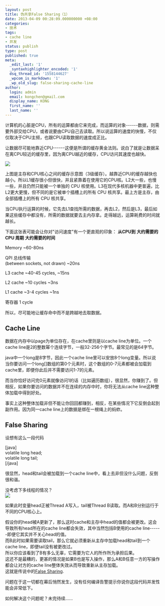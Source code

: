 ```yaml
---
layout: post
title: 伪共享False Sharing（1）
date: 2013-04-09 00:28:09.000000000 +08:00
categories:
- 技术
tags:
- cache line
- 并发
status: publish
type: post
published: true
meta:
  _edit_last: '1'
  _syntaxhighlighter_encoded: '1'
  dsq_thread_id: '1558144627'
  _wpcom_is_markdown: '1'
  _wp_old_slug: false-sharing-cache-line
author:
  login: admin
  email: kongchen@gmail.com
  display_name: KONG
  first_name: ''
  last_name: ''
---
```

计算机的心脏是CPU，所有的运算都由它来完成，而运算的对象------数据，则需要外部交给CPU，或者说要由CPU自己去读取。所以说运算的速度的快慢，不仅仅取决于CPU主频，也跟CPU读取数据的速度成正比。

让数据尽可能地靠近CPU------这便是所谓的缓存黄金法则。说白了就是让数据呆在离CPU较近的缓存里，因为离CPU越近的缓存，CPU访问其速度也越快。

![](assets/CPUCache.png)

上图是主存和CPU核心之间的缓存示意图（3级缓存）。越靠近CPU的缓存越快也越小。所以L1缓存很小但很快，并且紧靠着在使用它的CPU核。L2大一些，也慢一些，并且仍然只能被一个单独的 CPU 核使用。L3在现代多核机器中更普遍，比L2更大更慢，但不同的是它被单个插槽上的所有 CPU 核共享。最上方是主存，由全部插槽上的所有 CPU 核共享。  

当CPU执行运算的时候，它先去L1查找所需的数据，再去L2，然后是L3，最后如果这些缓存中都没有，所需的数据就要去主内存拿。走得越远，运算耗费的时间就越长。

下面这张表可能会让你对"访问速度"有一个更直观的印象：
**从CPU到**
**大约需要的 CPU 周期**
**大约需要的时间**

Memory
~60-80ns

QPI 总线传输  
(between sockets, not drawn)
~20ns

L3 cache
~40-45 cycles,
~15ns

L2 cache
~10 cycles
~3ns

L1 cache
~3-4 cycles
~1ns

寄存器
1 cycle

所以，尽可能地让缓存命中而不是跨越地去取数据。

## Cache Line

数据在内存中以page为单位存在，在cache里则是以cache line为单位。一个cache line是2的整数幂个连续字节，一般32-256个字节。最常见的是64字节。

java中一个long是8字节，因此一个cache line里可以安放8个long变量。所以说当你要访问一个long\[\]数组的第0个元素时，这个数组的0-7元素都被会加载到cache里，即便你此后并不需要访问1-7的元素。

而当你恰好访问完0元素就像访问1的话（比如遍历数组），很显然，你赚到了。但相反，如果你要访问的数据并不在连续的内存中时，你将无法从cache line这种整体加载中得到好处。

事实上这种整体加载非但不能让你回回都赚到，相反，在某些情况下它反倒会起到副作用。因为同一cache line上的数据是绑在一根绳上的蚂蚱。

## False Sharing

设想有这么一段代码

\[java\]  
volatile long head;  
volatile long tail;  
\[/java\]

很显然，head和tail会被加载到一个cache line中，看上去非但没什么问题，反倒很和谐。

没考虑下多线程的情况？  
![](assets/FalseSharing.png)

如果此时变量head正被Thread A写入，tail被Thread B读取。而A和B分别运行于不同的CPU核心上。

假设你的head被A更新了，那么这时cache和主存中head的值都会被更改。这会导致所有head所在的cache line都会失效，其中当然包括B使用的cache line------即便它其实并不关心head的值。  
而B此时如果需要读取tail，那么它就必须重新从主存中加载head和tail到一个cache line，即便tail没有被更改过。  
所以你应该看到了B有多么无辜，它需要为它人的所作所为承担后果。  
这还不是最糟的，更甚的情况是如果B也是写入操作，那么A和B任意一方的写操作都会让对方的cache line整体失效从而导致重新从主存加载。  
这就是传说中的[False Sharing][0].

问题在于这一切都在幕后悄然发生，没有任何编译告警提示你说你这段代码并发性能会非常低下。

如何解决这个问题呢？未完待续......

[0]: http://en.wikipedia.org/wiki/False_sharing